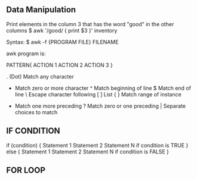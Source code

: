 Data Manipulation
-----------------


Print elements in the column 3 that has the word "good" in the other columns
$ awk '/good/ { print $3 }' inventory

Syntax:
$ awk -f {PROGRAM FILE} FILENAME

awk program is:

PATTERN{
  ACTION 1
  ACTION 2
  ACTION 3
}


. (Dot) Match any character
* Match zero or more character
^ Match beginning of line
$ Match end of line
\ Escape character following
[ ] List
{ } Match range of instance
+ Match one more preceding
? Match zero or one preceding
| Separate choices to match



IF CONDITION
------------

if (condition)
{
  Statement 1
  Statement 2
  Statement N
  if condition  is TRUE
}
else
{
  Statement 1
  Statement 2
  Statement N
  if condition is FALSE
}


FOR LOOP
--------
